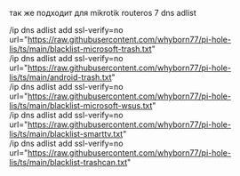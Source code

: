 так же подходит для mikrotik routeros 7 dns adlist


/ip dns adlist add ssl-verify=no url="https://raw.githubusercontent.com/whyborn77/pi-hole-lis/ts/main/blacklist-microsoft-trash.txt"  
/ip dns adlist add ssl-verify=no url="https://raw.githubusercontent.com/whyborn77/pi-hole-lis/ts/main/android-trash.txt"  
/ip dns adlist add ssl-verify=no url="https://raw.githubusercontent.com/whyborn77/pi-hole-lis/ts/main/blacklist-microsoft-wsus.txt"  
/ip dns adlist add ssl-verify=no url="https://raw.githubusercontent.com/whyborn77/pi-hole-lis/ts/main/blacklist-smarttv.txt"  
/ip dns adlist add ssl-verify=no url="https://raw.githubusercontent.com/whyborn77/pi-hole-lis/ts/main/blacklist-trashcan.txt"
